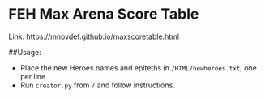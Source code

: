 # FEH Max Arena Score Table

Link: https://mnovdef.github.io/maxscoretable.html

##Usage:

* Place the new Heroes names and epiteths in `/HTML/newheroes.txt`, one per line 
* Run `creator.py` from `/` and follow instructions.